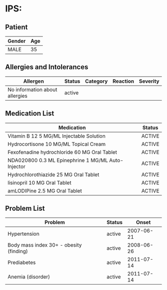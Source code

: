 # IPS:

## Patient

|Gender|Age|
|---|---|
|MALE|35|

## Allergies and Intolerances

|Allergen|Status|Category|Reaction|Severity|
|---|---|---|---|---|
|No information about allergies|active||||

## Medication List

|Medication|Status|
|---|---|
|Vitamin B 12 5 MG/ML Injectable Solution|ACTIVE|
|Hydrocortisone 10 MG/ML Topical Cream|ACTIVE|
|Fexofenadine hydrochloride 60 MG Oral Tablet|ACTIVE|
|NDA020800 0.3 ML Epinephrine 1 MG/ML Auto-Injector|ACTIVE|
|Hydrochlorothiazide 25 MG Oral Tablet|ACTIVE|
|lisinopril 10 MG Oral Tablet|ACTIVE|
|amLODIPine 2.5 MG Oral Tablet|ACTIVE|

## Problem List

|Problem|Status|Onset|
|---|---|---|
|Hypertension|active|2007-06-21|
|Body mass index 30+ - obesity (finding)|active|2008-06-26|
|Prediabetes|active|2011-07-14|
|Anemia (disorder)|active|2011-07-14|
